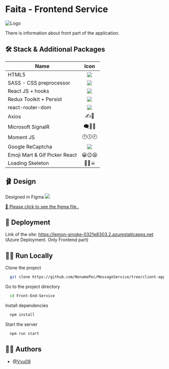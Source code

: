 # Faita - Frontend Service

![Logo](https://raw.githubusercontent.com/NonamePoc/MessageService/fe41e3d4f881961afe5aaf93dd1adcb12b6fd641/Front-End-Service/src/assets/logo.svg)

There is information about front part of the application.

## 🛠 Stack & Additional Packages

| Name                          |                                                    Icon                                                     |
| ----------------------------- | :---------------------------------------------------------------------------------------------------------: |
| HTML5                         |        ![](https://img.shields.io/badge/HTML5-E34F26?style=for-the-badge&logo=html5&logoColor=white)        |
| SASS - CSS preprocessor       |         ![](https://img.shields.io/badge/Sass-CC6699?style=for-the-badge&logo=sass&logoColor=white)         |
| React JS + hooks              |       ![](https://img.shields.io/badge/React-20232A?style=for-the-badge&logo=react&logoColor=61DAFB)        |
| Redux Toolkit + Persist       |        ![](https://img.shields.io/badge/Redux-593D88?style=for-the-badge&logo=redux&logoColor=white)        |
| react-router-dom              | ![](https://img.shields.io/badge/React_Router-CA4245?style=for-the-badge&logo=react-router&logoColor=white) |
| Axios                         |                                                    ✍📝                                                     |
| Microsoft SignalR             |                                                    🗨💌💬                                                    |
| Moment JS                     |                                                   🕐🕔🕘                                                    |
| Google ReCaptcha              |        ![](https://img.shields.io/badge/Google-4285F4?logo=google&logoColor=fff&style=for-the-badge)        |
| Emoji Mart & Gif Picker React |                                                   😀😉😫                                                    |
| Loading Skeleton              |                                                    🦴💀☠                                                    |

## 🩰 Design

Designed in Figma ![](https://img.shields.io/badge/Figma-F24E1E?style=for-the-badge&logo=figma&logoColor=white)

[📌 Please click to see the figma file..](https://www.figma.com/file/GfONdOkOllR5Q3xAwdR8tg/Social-app?type=design&node-id=0%3A1&t=s6DDRF1zNzKtsCSW-1)

## 💨 Deployment

Link of the site: https://lemon-smoke-0321e8303.2.azurestaticapps.net
(Azure Deployment. Only Frontend part)

## 🏃‍♂️ Run Locally

Clone the project

```bash
  git clone https://github.com/NonamePoc/MessageService/tree/client-app
```

Go to the project directory

```bash
  cd Front-End-Service
```

Install dependencies

```bash
  npm install
```

Start the server

```bash
  npm run start
```

## 👩‍🔬 Authors

- [@Vvu08](https://github.com/Vvu08)
